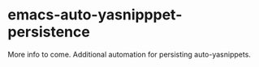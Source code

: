 # emacs-auto-yasnipppet-persistence

More info to come.  Additional automation for persisting auto-yasnippets.
